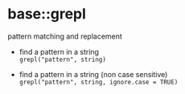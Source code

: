 # base::grepl

pattern matching and replacement

- find a pattern in a string  
`grepl("pattern", string)`

- find a pattern in a string (non case sensitive)  
`grepl("pattern", string, ignore.case = TRUE)`
